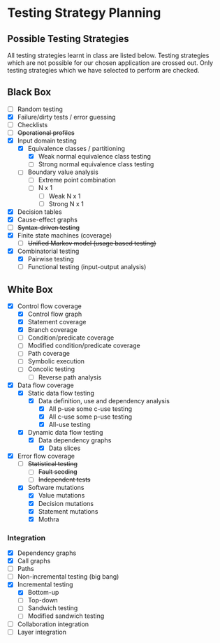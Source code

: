 # Testing Strategy Planning

## Possible Testing Strategies

All testing strategies learnt in class are listed below.
Testing strategies which are not possible for our chosen application are crossed out.
Only testing strategies which we have selected to perform are checked.

## Black Box

- [ ] Random testing
- [x] Failure/dirty tests / error guessing
- [ ] Checklists
- [ ] ~~Operational profiles~~
- [x] Input domain testing
  - [x] Equivalence classes / partitioning
    - [x] Weak normal equivalence class testing
    - [ ] Strong normal equivalence class testing
  - [ ] Boundary value analysis
    - [ ] Extreme point combination
    - [ ] N x 1
      - [ ] Weak N x 1
      - [ ] Strong N x 1
- [x] Decision tables
- [x] Cause-effect graphs
- [ ] ~~Syntax-driven testing~~
- [x] Finite state machines (coverage)
  - [ ] ~~Unified Markov model (usage based testing)~~
- [x] Combinatorial testing
  - [x] Pairwise testing
  - [ ] Functional testing (input-output analysis)

## White Box

- [x] Control flow coverage
  - [x] Control flow graph
  - [x] Statement coverage
  - [x] Branch coverage
  - [ ] Condition/predicate coverage
  - [ ] Modified condition/predicate coverage
  - [ ] Path coverage
  - [ ] Symbolic execution
  - [ ] Concolic testing
    - [ ] Reverse path analysis
- [x] Data flow coverage
  - [x] Static data flow testing
    - [x] Data definition, use and dependency analysis
      - [x] All p-use some c-use testing
      - [x] All c-use some p-use testing
      - [x] All-use testing
  - [x] Dynamic data flow testing
    - [x] Data dependency graphs
      - [x] Data slices
- [x] Error flow coverage
  - [ ] ~~Statistical testing~~
    - [ ] ~~Fault seeding~~
    - [ ] ~~Independent tests~~
  - [x] Software mutations
    - [x] Value mutations
    - [x] Decision mutations
    - [x] Statement mutations
    - [x] Mothra

### Integration

- [x] Dependency graphs
- [x] Call graphs
- [ ] Paths
- [ ] Non-incremental testing (big bang)
- [x] Incremental testing
  - [x] Bottom-up
  - [ ] Top-down
  - [ ] Sandwich testing
  - [ ] Modified sandwich testing
- [ ] Collaboration integration
- [ ] Layer integration
